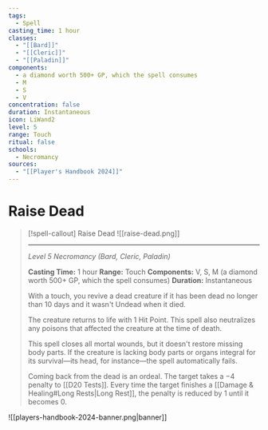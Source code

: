 ```yaml
---
tags:
  - Spell
casting_time: 1 hour
classes:
  - "[[Bard]]"
  - "[[Cleric]]"
  - "[[Paladin]]"
components:
  - a diamond worth 500+ GP, which the spell consumes
  - M
  - S
  - V
concentration: false
duration: Instantaneous
icon: LiWand2
level: 5
range: Touch
ritual: false
schools:
  - Necromancy
sources:
  - "[[Player's Handbook 2024]]"
---
```


# Raise Dead

>[!spell-callout] Raise Dead
>![[raise-dead.png]]
>
>---
>_Level 5 Necromancy (Bard, Cleric, Paladin)_
>
>**Casting Time:** 1 hour
>**Range:** Touch
>**Components:** V, S, M (a diamond worth 500+ GP, which the spell consumes)
>**Duration:** Instantaneous
>
>With a touch, you revive a dead creature if it has been dead no longer than 10 days and it wasn't Undead when it died.
>
>The creature returns to life with 1 Hit Point. This spell also neutralizes any poisons that affected the creature at the time of death.
>
>This spell closes all mortal wounds, but it doesn't restore missing body parts. If the creature is lacking body parts or organs integral for its survival—its head, for instance—the spell automatically fails.
>
>Coming back from the dead is an ordeal. The target takes a −4 penalty to [[D20 Tests]]. Every time the target finishes a [[Damage & Healing#Long Rests\|Long Rest]], the penalty is reduced by 1 until it becomes 0.


![[players-handbook-2024-banner.png|banner]]
